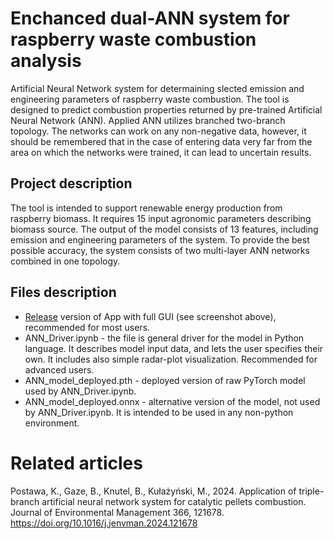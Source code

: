 # Enchanced dual-ANN system for raspberry waste combustion analysis
Artificial Neural Network system for determaining slected emission and engineering parameters of raspberry waste combustion. The tool is designed to predict combustion properties returned by pre-trained Artificial Neural Network (ANN). Applied ANN utilizes branched two-branch topology. The networks can work on any non-negative data, however, it should be remembered that in the case of entering data very far from the area on which the networks were trained, it can lead to uncertain results.

## Project description
The tool is intended to support renewable energy production from raspberry biomass. It requires 15 input agronomic parameters describing biomass source. The output of the model consists of 13 features, including emission and engineering parameters of the system. To provide the best possible accuracy, the system consists of two multi-layer ANN networks combined in one topology.

## Files description
* [Release](https://github.com/kar-pos/PelletCatalystsANN/releases/tag/v1.0.0) version of App with full GUI (see screenshot above), recommended for most users.
* ANN_Driver.ipynb - the file is general driver for the model in Python language. It describes model input data, and lets the user specifies their own. It includes also simple radar-plot visualization. Recommended for advanced users.
* ANN_model_deployed.pth - deployed version of raw PyTorch model used by ANN_Driver.ipynb.
* ANN_model_deployed.onnx - alternative version of the model, not used by ANN_Driver.ipynb. It is intended to be used in any non-python environment.

# Related articles
Postawa, K., Gaze, B., Knutel, B., Kułażyński, M., 2024. Application of triple-branch artificial neural network system for catalytic pellets combustion. Journal of Environmental Management 366, 121678. https://doi.org/10.1016/j.jenvman.2024.121678
